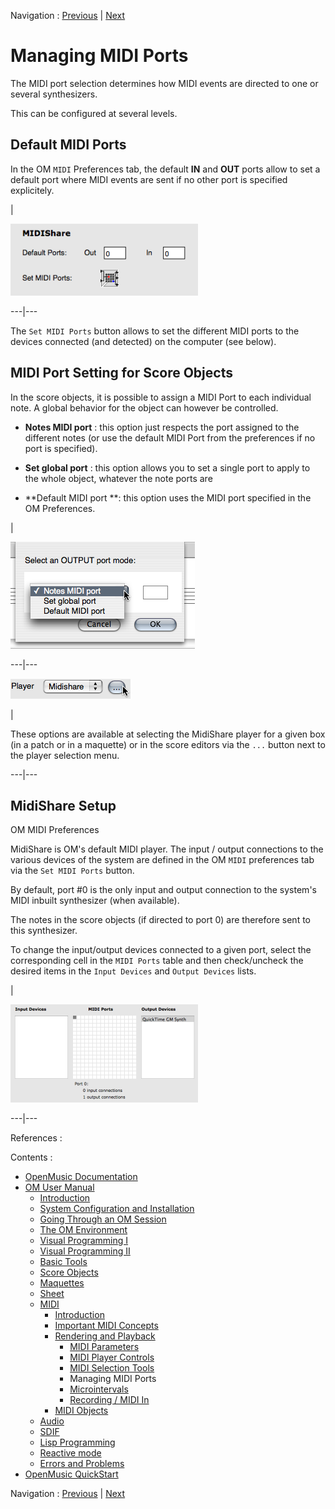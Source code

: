 Navigation : [Previous](MIDI-Utils "page précédente\(MIDI
Selection Tools\)") | [Next](Microintervals "page
suivante\(Microintervals\)")


# Managing MIDI Ports

The MIDI port selection determines how MIDI events are directed to one or
several synthesizers.

This can be configured at several levels.

## Default MIDI Ports

In the OM `MIDI` Preferences tab, the default **IN** and **OUT** ports allow
to set a default port where MIDI events are sent if no other port is specified
explicitely.

|

[![](../res/MIDI-prefs_1.png)](../res/MIDI-prefs.png "Cliquez pour agrandir")  
  
---|---  
  
The `Set MIDI Ports` button allows to set the different MIDI ports to the
devices connected (and detected) on the computer (see below).

## MIDI Port Setting for Score Objects

In the score objects, it is possible to assign a MIDI Port to each individual
note. A global behavior for the object can however be controlled.

  *  **Notes MIDI port**  : this option just respects the port assigned to the different notes (or use the default MIDI Port from the preferences if no port is specified).

  *  **Set global port**  : this option allows you to set a single port to apply to the whole object, whatever the note ports are

  *  **Default MIDI port  **: this option uses the MIDI port specified in the OM Preferences.

|

![](../res/midi.png)  
  
---|---  
  
![](../res/selectmidi.png)

|

These options are available at selecting the MidiShare player for a given box
(in a patch or in a maquette) or in the score editors via the `...` button
next to the player selection menu.  
  
---|---  
  
## MidiShare Setup

OM MIDI Preferences

MidiShare is OM's default MIDI player. The input / output connections to the
various devices of the system are defined in the OM `MIDI` preferences tab via
the `Set MIDI Ports` button.

By default, port #0 is the only input and output connection to the system's
MIDI inbuilt synthesizer (when available).

The notes in the score objects (if directed to port 0) are therefore sent to
this synthesizer.

To change the input/output devices connected to a given port, select the
corresponding cell in the `MIDI Ports` table and then check/uncheck the
desired items in the `Input Devices` and `Output Devices` lists.

|

[![](../res/ms-settings_1.png)](../res/ms-settings.png "Cliquez pour
agrandir")  
  
---|---  
  
References :

Contents :

  * [OpenMusic Documentation](OM-Documentation)
  * [OM User Manual](OM-User-Manual)
    * [Introduction](00-Contents)
    * [System Configuration and Installation](Installation)
    * [Going Through an OM Session](Goingthrough)
    * [The OM Environment](Environment)
    * [Visual Programming I](BasicVisualProgramming)
    * [Visual Programming II](AdvancedVisualProgramming)
    * [Basic Tools](BasicObjects)
    * [Score Objects](ScoreObjects)
    * [Maquettes](Maquettes)
    * [Sheet](Sheet)
    * [MIDI](MIDI)
      * [Introduction](Intro)
      * [Important MIDI Concepts](MIDI-Concepts)
      * [Rendering and Playback](MIDI-Playback)
        * [MIDI Parameters](MIDI-Params)
        * [MIDI Player Controls](MIDI-Controls)
        * [MIDI Selection Tools](MIDI-Utils)
        * Managing MIDI Ports
        * [Microintervals](Microintervals)
        * [Recording / MIDI In](Record%20MIDI)
      * [MIDI Objects](MIDI-Objects)
    * [Audio](Audio)
    * [SDIF](SDIF)
    * [Lisp Programming](Lisp)
    * [Reactive mode](Reactive)
    * [Errors and Problems](errors)
  * [OpenMusic QuickStart](QuickStart-Chapters)

Navigation : [Previous](MIDI-Utils "page précédente\(MIDI
Selection Tools\)") | [Next](Microintervals "page
suivante\(Microintervals\)")

